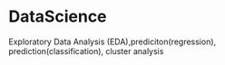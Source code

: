 # DataScience
Exploratory Data Analysis (EDA),prediciton(regression), prediction(classification), cluster analysis
